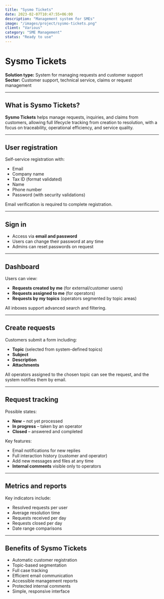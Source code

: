 ```yaml
---
title: "Sysmo Tickets"
date: 2023-02-07T10:47:55+06:00
description: "Management system for SMEs"
image: "/images/project/sysmo-tickets.png"
client: "Various"
category: "SME Management"
status: "Ready to use"
---
```

# Sysmo Tickets

**Solution type:** System for managing requests and customer support  
**Sector:** Customer support, technical service, claims or request management

---

## What is Sysmo Tickets?

**Sysmo Tickets** helps manage requests, inquiries, and claims from customers, allowing full lifecycle tracking from creation to resolution, with a focus on traceability, operational efficiency, and service quality.

---

## User registration

Self-service registration with:

- Email
- Company name
- Tax ID (format validated)
- Name
- Phone number
- Password (with security validations)

Email verification is required to complete registration.

---

## Sign in

- Access via **email and password**
- Users can change their password at any time
- Admins can reset passwords on request

---

## Dashboard

Users can view:

- **Requests created by me** (for external/customer users)
- **Requests assigned to me** (for operators)
- **Requests by my topics** (operators segmented by topic areas)

All inboxes support advanced search and filtering.

---

## Create requests

Customers submit a form including:

- **Topic** (selected from system-defined topics)
- **Subject**
- **Description**
- **Attachments**

All operators assigned to the chosen topic can see the request, and the system notifies them by email.

---

## Request tracking

Possible states:

- **New** – not yet processed  
- **In progress** – taken by an operator  
- **Closed** – answered and completed

Key features:

- Email notifications for new replies
- Full interaction history (customer and operator)
- Add new messages and files at any time
- **Internal comments** visible only to operators

---

## Metrics and reports

Key indicators include:

- Resolved requests per user
- Average resolution time
- Requests received per day
- Requests closed per day
- Date range comparisons

---

## Benefits of Sysmo Tickets

- Automatic customer registration  
- Topic-based segmentation  
- Full case tracking  
- Efficient email communication  
- Accessible management reports  
- Protected internal comments  
- Simple, responsive interface

